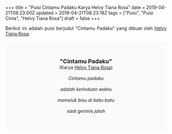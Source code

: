 +++
title = "Puisi Cintamu Padaku Karya Helvy Tiana Rosa"
date = 2019-04-21T08:23:00Z
updated = 2019-04-21T08:23:18Z
tags = ["Puisi", "Puisi Cinta", "Helvy Tiana Rosa"]
draft = false
+++

<div dir="ltr" style="text-align: left;" trbidi="on"><div style="text-align: justify;">Berikut ini adalah puisi berjudul "Cintamu Padaku" yang dibuat oleh <a href="http://ensiklopedia.kemdikbud.go.id/sastra/artikel/Helvy_Tiana_Rosa" target="_blank">Helvy Tiana Rosa</a>. </div><br /><div style="background: #FAFAFA; font-size: 14px; height: auto; margin: 0 auto; padding: 50px; text-align: center; width: auto;"><span style="font-size: 18px;"><b>"Cintamu Padaku"</b></span><br />(Karya <a href="https://www.sekata.web.id/tags/helvy-tiana-rosa" target="_blank">Helvy Tiana Rosa</a>) <br /><br /><i>Cintamu padaku<br /><br />adalah kerinduan waktu<br /><br />memeluk bisu di batu-batu<br /><br />saat gerimis jatuh</i> </div></div>
